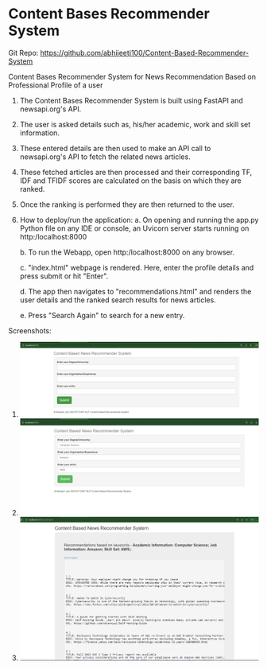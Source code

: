 # Content Bases Recommender System

Git Repo: https://github.com/abhijeetj100/Content-Based-Recommender-System

Content Bases Recommender System for News Recommendation Based on Professional Profile of a user

1. The Content Bases Recommender System is built using FastAPI and newsapi.org's API. 

2. The user is asked details such as, his/her academic, work and skill set information.

3. These entered details are then used to make an API call to newsapi.org's API to fetch the related news articles.

4. These fetched articles are then processed and their corresponding TF, IDF and TFIDF scores are calculated on the basis on which they are ranked.

5. Once the ranking is performed they are then returned to the user.

6. How to deploy/run the application:
	a. On opening and running the app.py Python file on any IDE or console, an Uvicorn server starts running on http:/localhost:8000
	
	b. To run the Webapp, open http:/localhost:8000 on any browser.
	
	c. "index.html" webpage is rendered. Here, enter the profile details and press submit or hit "Enter".
	
	d. The app then navigates to "recommendations.html" and renders the user details and the ranked search results for news articles.
	
	e. Press "Search Again" to search for a new entry.
	

Screenshots:
1. ![Form for user input](https://raw.githubusercontent.com/abhijeetj100/Content-Based-Recommender-System/master/img.png)
2. ![Filled form](https://raw.githubusercontent.com/abhijeetj100/Content-Based-Recommender-System/master/img_1.png)
3. ![Results](https://raw.githubusercontent.com/abhijeetj100/Content-Based-Recommender-System/master/img_2.png)

